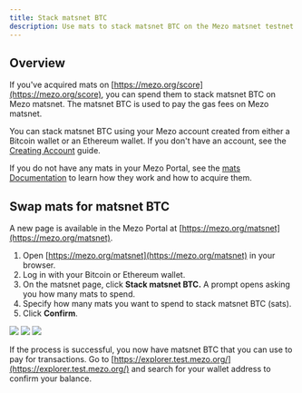```yaml
---
title: Stack matsnet BTC
description: Use mats to stack matsnet BTC on the Mezo matsnet testnet.
---
```


## Overview

If you've acquired mats on [https://mezo.org/score](https://mezo.org/score), you can spend them to stack matsnet BTC on Mezo matsnet. The matsnet BTC is used to pay the gas fees on Mezo matsnet.

You can stack matsnet BTC using your Mezo account created from either a Bitcoin wallet or an Ethereum wallet. If you don't have an account, see the [Creating Account](/docs/users/mezo-portal/creating-an-account) guide.

If you do not have any mats in your Mezo Portal, see the [mats Documentation](../../user-guides/mats/) to learn how they work and how to acquire them.

## Swap mats for matsnet BTC

A new page is available in the Mezo Portal at [https://mezo.org/matsnet](https://mezo.org/matsnet).

1. Open [https://mezo.org/matsnet](https://mezo.org/matsnet) in your browser.
2. Log in with your Bitcoin or Ethereum wallet.
3. On the matsnet page, click **Stack matsnet BTC.** A prompt opens asking you how many mats to spend.
4. Specify how many mats you want to spend to stack matsnet BTC (sats).
5. Click **Confirm**.

![](/docs/gitbook/Screenshot%20from%202024-11-19%2002-34-25.png)
![](/docs/gitbook/Screenshot%20from%202024-11-19%2002-34-49.png)
![](/docs/gitbook/Screenshot%20from%202024-11-19%2002-35-10.png)

If the process is successful, you now have matsnet BTC that you can use to pay for transactions. Go to [https://explorer.test.mezo.org/](https://explorer.test.mezo.org/) and search for your wallet address to confirm your balance.
